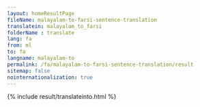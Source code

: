 ```yaml
---
layout: homeResultPage
fileName: malayalam-to-farsi-sentence-translation
translatein: malayalam_to_farsi
folderName : translate
lang: fa
from: ml
to: fa
langname: malayalam-to
permalink: /fa/malayalam-to-farsi-sentence-translation/result
sitemap: false
nointernationalization: true
---
```

{% include result/translateinto.html %}

<script src="/js/result/translation.js" data-foldername="{{page.folderName}}" data-lang="{{page.lang}}"></script>

